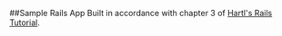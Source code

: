 ##Sample Rails App
Built in accordance with chapter 3 of [Hartl's Rails Tutorial](https://www.railstutorial.org/).